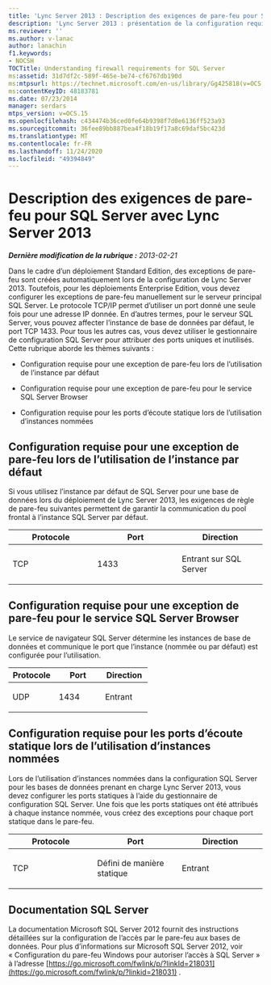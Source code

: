 ```yaml
---
title: 'Lync Server 2013 : Description des exigences de pare-feu pour SQL Server'
description: 'Lync Server 2013 : présentation de la configuration requise pour le pare-feu pour SQL Server.'
ms.reviewer: ''
ms.author: v-lanac
author: lanachin
f1.keywords:
- NOCSH
TOCTitle: Understanding firewall requirements for SQL Server
ms:assetid: 31d7df2c-589f-465e-be74-cf6767db190d
ms:mtpsurl: https://technet.microsoft.com/en-us/library/Gg425818(v=OCS.15)
ms:contentKeyID: 48183781
ms.date: 07/23/2014
manager: serdars
mtps_version: v=OCS.15
ms.openlocfilehash: c434474b36ced0fe64b9398f7d0e6136ff523a93
ms.sourcegitcommit: 36fee89bb887bea4f18b19f17a8c69daf5bc423d
ms.translationtype: MT
ms.contentlocale: fr-FR
ms.lasthandoff: 11/24/2020
ms.locfileid: "49394849"
---
```

# <a name="understanding-firewall-requirements-for-sql-server-with-lync-server-2013"></a>Description des exigences de pare-feu pour SQL Server avec Lync Server 2013

<div data-xmlns="http://www.w3.org/1999/xhtml">

<div class="topic" data-xmlns="http://www.w3.org/1999/xhtml" data-msxsl="urn:schemas-microsoft-com:xslt" data-cs="https://msdn.microsoft.com/">

<div data-asp="https://msdn2.microsoft.com/asp">



</div>

<div id="mainSection">

<div id="mainBody">

<span> </span>

_**Dernière modification de la rubrique :** 2013-02-21_

Dans le cadre d’un déploiement Standard Edition, des exceptions de pare-feu sont créées automatiquement lors de la configuration de Lync Server 2013. Toutefois, pour les déploiements Enterprise Edition, vous devez configurer les exceptions de pare-feu manuellement sur le serveur principal SQL Server. Le protocole TCP/IP permet d’utiliser un port donné une seule fois pour une adresse IP donnée. En d’autres termes, pour le serveur SQL Server, vous pouvez affecter l’instance de base de données par défaut, le port TCP 1433. Pour tous les autres cas, vous devez utiliser le gestionnaire de configuration SQL Server pour attribuer des ports uniques et inutilisés. Cette rubrique aborde les thèmes suivants :

  - Configuration requise pour une exception de pare-feu lors de l’utilisation de l’instance par défaut

  - Configuration requise pour une exception de pare-feu pour le service SQL Server Browser

  - Configuration requise pour les ports d’écoute statique lors de l’utilisation d’instances nommées

<div>

## <a name="requirements-for-a-firewall-exception-when-using-the-default-instance"></a>Configuration requise pour une exception de pare-feu lors de l’utilisation de l’instance par défaut

Si vous utilisez l’instance par défaut de SQL Server pour une base de données lors du déploiement de Lync Server 2013, les exigences de règle de pare-feu suivantes permettent de garantir la communication du pool frontal à l’instance SQL Server par défaut.


<table>
<colgroup>
<col style="width: 33%" />
<col style="width: 33%" />
<col style="width: 33%" />
</colgroup>
<thead>
<tr class="header">
<th>Protocole</th>
<th>Port</th>
<th>Direction</th>
</tr>
</thead>
<tbody>
<tr class="odd">
<td><p>TCP</p></td>
<td><p>1433</p></td>
<td><p>Entrant sur SQL Server</p></td>
</tr>
</tbody>
</table>


</div>

<div>

## <a name="requirements-for-a-firewall-exception-for-the-sql-server-browser-service"></a>Configuration requise pour une exception de pare-feu pour le service SQL Server Browser

Le service de navigateur SQL Server détermine les instances de base de données et communique le port que l’instance (nommée ou par défaut) est configurée pour l’utilisation.


<table>
<colgroup>
<col style="width: 33%" />
<col style="width: 33%" />
<col style="width: 33%" />
</colgroup>
<thead>
<tr class="header">
<th>Protocole</th>
<th>Port</th>
<th>Direction</th>
</tr>
</thead>
<tbody>
<tr class="odd">
<td><p>UDP</p></td>
<td><p>1434</p></td>
<td><p>Entrant</p></td>
</tr>
</tbody>
</table>


</div>

<div>

## <a name="requirements-for-static-listening-ports-when-using-named-instances"></a>Configuration requise pour les ports d’écoute statique lors de l’utilisation d’instances nommées

Lors de l’utilisation d’instances nommées dans la configuration SQL Server pour les bases de données prenant en charge Lync Server 2013, vous devez configurer les ports statiques à l’aide du gestionnaire de configuration SQL Server. Une fois que les ports statiques ont été attribués à chaque instance nommée, vous créez des exceptions pour chaque port statique dans le pare-feu.


<table>
<colgroup>
<col style="width: 33%" />
<col style="width: 33%" />
<col style="width: 33%" />
</colgroup>
<thead>
<tr class="header">
<th>Protocole</th>
<th>Port</th>
<th>Direction</th>
</tr>
</thead>
<tbody>
<tr class="odd">
<td><p>TCP</p></td>
<td><p>Défini de manière statique</p></td>
<td><p>Entrant</p></td>
</tr>
</tbody>
</table>


</div>

<div>

## <a name="sql-server-documentation"></a>Documentation SQL Server

La documentation Microsoft SQL Server 2012 fournit des instructions détaillées sur la configuration de l’accès par le pare-feu aux bases de données. Pour plus d’informations sur Microsoft SQL Server 2012, voir « Configuration du pare-feu Windows pour autoriser l’accès à SQL Server » à l’adresse [https://go.microsoft.com/fwlink/p/?linkId=218031](https://go.microsoft.com/fwlink/p/?linkid=218031) .

</div>

</div>

<span> </span>

</div>

</div>

</div>

